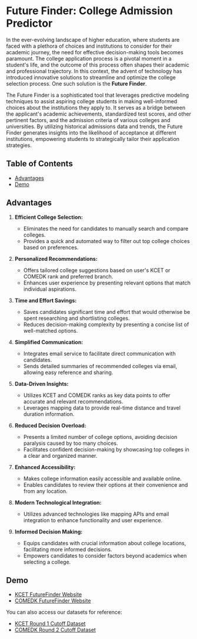 # Future Finder: College Admission Predictor

In the ever-evolving landscape of higher education, where students are faced with a plethora of choices and institutions to consider for their academic journey, the need for effective decision-making tools becomes paramount. The college application process is a pivotal moment in a student's life, and the outcome of this process often shapes their academic and professional trajectory. In this context, the advent of technology has introduced innovative solutions to streamline and optimize the college selection process. One such solution is the **Future Finder**.

The Future Finder is a sophisticated tool that leverages predictive modeling techniques to assist aspiring college students in making well-informed choices about the institutions they apply to. It serves as a bridge between the applicant's academic achievements, standardized test scores, and other pertinent factors, and the admission criteria of various colleges and universities. By utilizing historical admissions data and trends, the Future Finder generates insights into the likelihood of acceptance at different institutions, empowering students to strategically tailor their application strategies.

## Table of Contents
- [Advantages](#advantages)
- [Demo](#demo)

## Advantages

1. **Efficient College Selection:**
   - Eliminates the need for candidates to manually search and compare colleges.
   - Provides a quick and automated way to filter out top college choices based on preferences.

2. **Personalized Recommendations:**
   - Offers tailored college suggestions based on user's KCET or COMEDK rank and preferred branch.
   - Enhances user experience by presenting relevant options that match individual aspirations.

3. **Time and Effort Savings:**
   - Saves candidates significant time and effort that would otherwise be spent researching and shortlisting colleges.
   - Reduces decision-making complexity by presenting a concise list of well-matched options.

4. **Simplified Communication:**
   - Integrates email service to facilitate direct communication with candidates.
   - Sends detailed summaries of recommended colleges via email, allowing easy reference and sharing.

5. **Data-Driven Insights:**
   - Utilizes KCET and COMEDK ranks as key data points to offer accurate and relevant recommendations.
   - Leverages mapping data to provide real-time distance and travel duration information.

6. **Reduced Decision Overload:**
   - Presents a limited number of college options, avoiding decision paralysis caused by too many choices.
   - Facilitates confident decision-making by showcasing top colleges in a clear and organized manner.

7. **Enhanced Accessibility:**
   - Makes college information easily accessible and available online.
   - Enables candidates to review their options at their convenience and from any location.

8. **Modern Technological Integration:**
   - Utilizes advanced technologies like mapping APIs and email integration to enhance functionality and user experience.

9. **Informed Decision Making:**
   - Equips candidates with crucial information about college locations, facilitating more informed decisions.
   - Empowers candidates to consider factors beyond academics when selecting a college.

## Demo

- [KCET FutureFinder Website](https://script.google.com/macros/s/AKfycbyGAagQwR-aeA-295N5cJdG3PTsEwuxGo-GNi5QqegLt_0m4glb46G0OW_aIn-HCQsz_A/exec)
- [COMEDK FutureFinder Website](https://script.google.com/macros/s/AKfycby4-8FYkWc-HTevX4owBN6oS3oOEXKjyoTZYMhyrA8fCS4lgfEYIVxu7KXHPA_uHYqX/exec)

You can also access our datasets for reference:
- [KCET Round 1 Cutoff Dataset](https://docs.google.com/spreadsheets/d/1WvmZcpSGoivL0N3NgghiSytnO7Nxt-gtESyNskwtsAQ/edit#gid=1729021214)
- [COMEDK Round 2 Cutoff Dataset](https://docs.google.com/spreadsheets/d/1EZ8Ow7Ou0CDNP63IL9KsVjr3ypYtFDkgPmESVFvGHz8/edit#gid=89636731)
